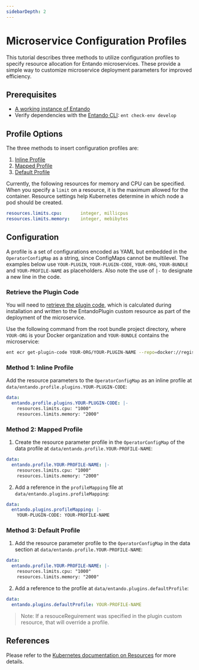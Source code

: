 ```yaml
---
sidebarDepth: 2
---
```


# Microservice Configuration Profiles

This tutorial describes three methods to utilize configuration profiles to specify resource allocation for Entando microservices. These provide a simple way to customize microservice deployment parameters for improved efficiency.

## Prerequisites
- [A working instance of Entando](../../../docs/getting-started/)
- Verify dependencies with the [Entando CLI](../../../docs/getting-started/entando-cli.md#check-the-environment): `ent check-env develop`

## Profile Options

The three methods to insert configuration profiles are: 
1. [Inline Profile](#method-1-inline-profile)
2. [Mapped Profile](#method-2-mapped-profile)
3. [Default Profile](#method-3-default-profile)

Currently, the following resources for memory and CPU can be specified. When you specify a `limit` on a resource, it is the maximum allowed for the container. Resource settings help Kubernetes determine in which node a pod should be created.

```yaml
resources.limits.cpu:       integer, millicpus
resources.limits.memory:    integer, mebibytes
```

## Configuration
A profile is a set of configurations encoded as YAML but embedded in the `OperatorConfigMap` as a string, since ConfigMaps cannot be multilevel. The examples below use `YOUR-PLUGIN`, `YOUR-PLUGIN-CODE`, `YOUR-ORG`, `YOUR-BUNDLE` and `YOUR-PROFILE-NAME` as placeholders. Also note the use of `|-` to designate a new line in the code.

### Retrieve the Plugin Code
You will need to [retrieve the plugin code](../../docs/getting-started/entando-cli.md), which is calculated during installation and written to the EntandoPlugin custom resource as part of the deployment of the microservice. 

Use the following command from the root bundle project directory, where `YOUR-ORG` is your Docker organization and `YOUR-BUNDLE` contains the microservice:
```sh
ent ecr get-plugin-code YOUR-ORG/YOUR-PLUGIN-NAME --repo=docker://registry.hub.docker.com/YOUR-ORG/YOUR-BUNDLE
```

### Method 1: Inline Profile
Add the resource parameters to the `OperatorConfigMap` as an inline profile at `data/entando.profile.plugins.YOUR-PLUGIN-CODE`:

```yaml
data:
  entando.profile.plugins.YOUR-PLUGIN-CODE: |-
    resources.limits.cpu: "1000"
    resources.limits.memory: "2000"
```
### Method 2: Mapped Profile
1. Create the resource parameter profile in the `OperatorConfigMap` of the data profile at `data/entando.profile.YOUR-PROFILE-NAME`:

```yaml
data:
  entando.profile.YOUR-PROFILE-NAME: |-
    resources.limits.cpu: "1000"
    resources.limits.memory: "2000"
```
2. Add a reference in the `profileMapping` file at `data/entando.plugins.profileMapping`:

```yaml
data:
  entando.plugins.profileMapping: |-
    YOUR-PLUGIN-CODE: YOUR-PROFILE-NAME
```

### Method 3: Default Profile
1. Add the resource parameter profile to the `OperatorConfigMap` in the data section at `data/entando.profile.YOUR-PROFILE-NAME`:

```yaml
data:
  entando.profile.YOUR-PROFILE-NAME: |-
    resources.limits.cpu: "1000"
    resources.limits.memory: "2000"
```

2. Add a reference to the profile at ```data/entando.plugins.defaultProfile```:

```yaml
data:
  entando.plugins.defaultProfile: YOUR-PROFILE-NAME
```
>Note: If a resouceReguirement was specified in the plugin custom resource, that will override a profile. 

## References
Please refer to the [Kubernetes documentation on Resources](https://kubernetes.io/docs/concepts/configuration/manage-resources-containers/) for more details.




